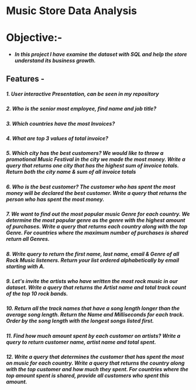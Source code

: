 # Music Store Data Analysis
# Objective:-
- ##### In this project I have examine the dataset with SQL and help the store understand its business growth.
## Features -
##### 1. User interactive Presentation, can be seen in my repository 
##### 2. Who is the senior most employee, find name and job title? 
##### 3. Which countries have the most Invoices?
##### 4. What are top 3 values of total invoice?
##### 5. Which city has the best customers? We would like to throw a promotional Music Festival in the city we made the most money. Write a query that returns one city            that has the highest sum of invoice totals. Return both the city name & sum of all invoice totals
##### 6. Who is the best customer? The customer who has spent the most money will be declared the best customer. Write a query that returns the person who has spent the most money.
##### 7. We want to find out the most popular music Genre for each country. We determine the most popular genre as the genre with the highest amount of purchases. Write a query that returns each country along with the top Genre. For countries where the maximum number of purchases is shared return all Genres.
##### 8. Write query to return the first name, last name, email & Genre of all Rock Music listeners. Return your list ordered alphabetically by email starting with A. 
##### 9. Let's invite the artists who have written the most rock music in our dataset. Write a query that returns the Artist name and total track count of the top 10 rock bands. 
##### 10. Return all the track names that have a song length longer than the average song length. Return the Name and Milliseconds for each track. Order by the song length with the longest songs listed first.
##### 11. Find how much amount spent by each customer on artists? Write a query to return customer name, artist name and total spent.
##### 12. Write a query that determines the customer that has spent the most on music for each country. Write a query that returns the country along with the top customer and how much they spent. For countries where the top amount spent is shared, provide all customers who spent this amount.


